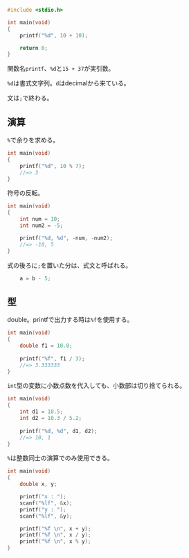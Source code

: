 ```c
#include <stdio.h>

int main(void)
{
    printf("%d", 10 + 10);

    return 0;
}
```

関数名`printf`、`%d`と`15 + 37`が実引数。

`%d`は書式文字列。`d`はdecimalから来ている。

文は`;`で終わる。


## 演算

`%`で余りを求める。

```c
int main(void)
{
    printf("%d", 10 % 7);
    //=> 3
}
```

符号の反転。

```c
int main(void)
{
    int num = 10;
    int num2 = -5;

    printf("%d, %d", -num, -num2);
    //=> -10, 5
}
```

式の後ろに`;`を置いた分は、式文と呼ばれる。

```c
    a = b - 5;
```

## 型

double。printfで出力する時は`%f`を使用する。

```c
int main(void)
{
    double f1 = 10.0;
    
    printf("%f", f1 / 3);
    //=> 3.333333
}
```

`int`型の変数に小数点数を代入しても、小数部は切り捨てられる。

```c
int main(void)
{
    int d1 = 10.5;
    int d2 = 10.3 / 5.2;
    
    printf("%d, %d", d1, d2);
    //=> 10, 1
}
```

`%`は整数同士の演算でのみ使用できる。

```c
int main(void)
{
    double x, y;

    printf("x : ");
    scanf("%lf", &x);
    printf("y : ");
    scanf("%lf", &y);

    printf("%f \n", x + y);
    printf("%f \n", x / y);
    printf("%f \n", x % y);
}
```











